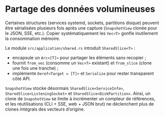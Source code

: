 # Partage des données volumineuses

Certaines structures (services systemd, sockets, partitions disque) peuvent
être sérialisées plusieurs fois après une capture (`SnapshotView` clonée pour
le JSON, SSE, etc.). Copier systématiquement les `Vec<T>` gonfle inutilement
la consommation mémoire.

Le module `src/application/shared.rs` introduit `SharedSlice<T>` :

- encapsule un `Arc<[T]>` pour partager les éléments sans recopier ;
- fournit `from_vec` (consomme un `Vec<T>` existant) et `from_slice` (clone une
  fois une tranche) ;
- implémente `Deref<Target = [T]>` et `Serialize` pour rester transparent côté
  API.

`SnapshotView` stocke désormais `SharedSlice<ServiceInfo>`,
`SharedSlice<ListeningSocket>` et `SharedSlice<DiskPartition>`. Ainsi, un clone
de `SnapshotView` se limite à incrémenter un compteur de références, et les
réutilisations (CLI + SSE, web + JSON brut) ne déclenchent plus de clones
intégrals des vecteurs d’origine.
